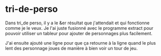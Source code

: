 # tri-de-perso

Dans tri_de perso, il y a le &er résultat que j'attendait et qui fonctionne comme je le veux.
Je l'ai juste fusionné avec le programme extract pour pouvoir utiliser un tableur pour ajouter de personnages plus facilement.

J'ai ensuite ajouté une ligne pour que ça retourne à la ligne quand le plus lent des personnage joues de manière à bien voir un tour de jeu.
